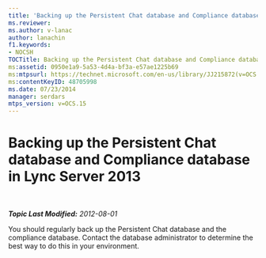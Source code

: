 ```yaml
---
title: 'Backing up the Persistent Chat database and Compliance database'
ms.reviewer: 
ms.author: v-lanac
author: lanachin
f1.keywords:
- NOCSH
TOCTitle: Backing up the Persistent Chat database and Compliance database
ms:assetid: 0950e1a9-5a53-4d4a-bf3a-e57ae1225b69
ms:mtpsurl: https://technet.microsoft.com/en-us/library/JJ215872(v=OCS.15)
ms:contentKeyID: 48705998
ms.date: 07/23/2014
manager: serdars
mtps_version: v=OCS.15
---
```


<div data-xmlns="http://www.w3.org/1999/xhtml">

<div class="topic" data-xmlns="http://www.w3.org/1999/xhtml" data-msxsl="urn:schemas-microsoft-com:xslt" data-cs="https://msdn.microsoft.com/">

<div data-asp="https://msdn2.microsoft.com/asp">

# Backing up the Persistent Chat database and Compliance database in Lync Server 2013

</div>

<div id="mainSection">

<div id="mainBody">

<span> </span>

_**Topic Last Modified:** 2012-08-01_

You should regularly back up the Persistent Chat database and the compliance database. Contact the database administrator to determine the best way to do this in your environment.

</div>

<span> </span>

</div>

</div>

</div>

